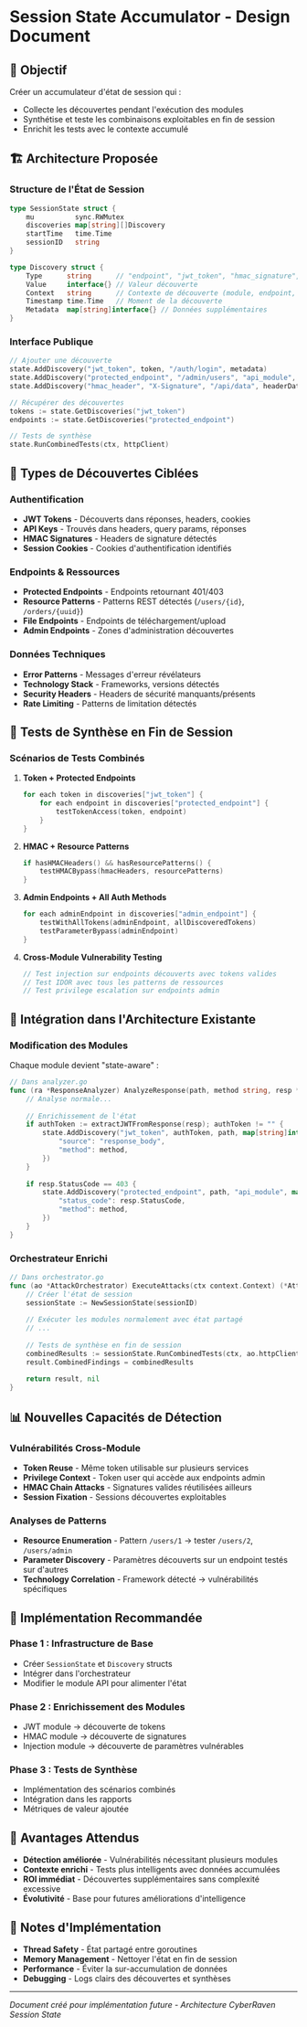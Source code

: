 # Session State Accumulator - Design Document

## 🎯 Objectif

Créer un accumulateur d'état de session qui :

- Collecte les découvertes pendant l'exécution des modules
- Synthétise et teste les combinaisons exploitables en fin de session
- Enrichit les tests avec le contexte accumulé

## 🏗️ Architecture Proposée

### Structure de l'État de Session

```go
type SessionState struct {
    mu          sync.RWMutex
    discoveries map[string][]Discovery
    startTime   time.Time
    sessionID   string
}

type Discovery struct {
    Type      string      // "endpoint", "jwt_token", "hmac_signature", "api_key", etc.
    Value     interface{} // Valeur découverte
    Context   string      // Contexte de découverte (module, endpoint, etc.)
    Timestamp time.Time   // Moment de la découverte
    Metadata  map[string]interface{} // Données supplémentaires
}
```

### Interface Publique

```go
// Ajouter une découverte
state.AddDiscovery("jwt_token", token, "/auth/login", metadata)
state.AddDiscovery("protected_endpoint", "/admin/users", "api_module", nil)
state.AddDiscovery("hmac_header", "X-Signature", "/api/data", headerData)

// Récupérer des découvertes
tokens := state.GetDiscoveries("jwt_token")
endpoints := state.GetDiscoveries("protected_endpoint")

// Tests de synthèse
state.RunCombinedTests(ctx, httpClient)
```

## 🔬 Types de Découvertes Ciblées

### Authentification

- **JWT Tokens** - Découverts dans réponses, headers, cookies
- **API Keys** - Trouvés dans headers, query params, réponses
- **HMAC Signatures** - Headers de signature détectés
- **Session Cookies** - Cookies d'authentification identifiés

### Endpoints & Ressources

- **Protected Endpoints** - Endpoints retournant 401/403
- **Resource Patterns** - Patterns REST détectés (`/users/{id}`, `/orders/{uuid}`)
- **File Endpoints** - Endpoints de téléchargement/upload
- **Admin Endpoints** - Zones d'administration découvertes

### Données Techniques

- **Error Patterns** - Messages d'erreur révélateurs
- **Technology Stack** - Frameworks, versions détectés
- **Security Headers** - Headers de sécurité manquants/présents
- **Rate Limiting** - Patterns de limitation détectés

## 🎯 Tests de Synthèse en Fin de Session

### Scénarios de Tests Combinés

1. **Token + Protected Endpoints**

   ```go
   for each token in discoveries["jwt_token"] {
       for each endpoint in discoveries["protected_endpoint"] {
           testTokenAccess(token, endpoint)
       }
   }
   ```

2. **HMAC + Resource Patterns**

   ```go
   if hasHMACHeaders() && hasResourcePatterns() {
       testHMACBypass(hmacHeaders, resourcePatterns)
   }
   ```

3. **Admin Endpoints + All Auth Methods**

   ```go
   for each adminEndpoint in discoveries["admin_endpoint"] {
       testWithAllTokens(adminEndpoint, allDiscoveredTokens)
       testParameterBypass(adminEndpoint)
   }
   ```

4. **Cross-Module Vulnerability Testing**

   ```go
   // Test injection sur endpoints découverts avec tokens valides
   // Test IDOR avec tous les patterns de ressources
   // Test privilege escalation sur endpoints admin
   ```

## 🚀 Intégration dans l'Architecture Existante

### Modification des Modules

Chaque module devient "state-aware" :

```go
// Dans analyzer.go
func (ra *ResponseAnalyzer) AnalyzeResponse(path, method string, resp *utils.HTTPResponse, state *SessionState) {
    // Analyse normale...
    
    // Enrichissement de l'état
    if authToken := extractJWTFromResponse(resp); authToken != "" {
        state.AddDiscovery("jwt_token", authToken, path, map[string]interface{}{
            "source": "response_body",
            "method": method,
        })
    }
    
    if resp.StatusCode == 403 {
        state.AddDiscovery("protected_endpoint", path, "api_module", map[string]interface{}{
            "status_code": resp.StatusCode,
            "method": method,
        })
    }
}
```

### Orchestrateur Enrichi

```go
// Dans orchestrator.go
func (ao *AttackOrchestrator) ExecuteAttacks(ctx context.Context) (*AttackResult, error) {
    // Créer l'état de session
    sessionState := NewSessionState(sessionID)
    
    // Exécuter les modules normalement avec état partagé
    // ...
    
    // Tests de synthèse en fin de session
    combinedResults := sessionState.RunCombinedTests(ctx, ao.httpClient)
    result.CombinedFindings = combinedResults
    
    return result, nil
}
```

## 📊 Nouvelles Capacités de Détection

### Vulnérabilités Cross-Module

- **Token Reuse** - Même token utilisable sur plusieurs services
- **Privilege Context** - Token user qui accède aux endpoints admin
- **HMAC Chain Attacks** - Signatures valides réutilisées ailleurs
- **Session Fixation** - Sessions découvertes exploitables

### Analyses de Patterns

- **Resource Enumeration** - Pattern `/users/1` → tester `/users/2`, `/users/admin`
- **Parameter Discovery** - Paramètres découverts sur un endpoint testés sur d'autres
- **Technology Correlation** - Framework détecté → vulnérabilités spécifiques

## 🔧 Implémentation Recommandée

### Phase 1 : Infrastructure de Base

- Créer `SessionState` et `Discovery` structs
- Intégrer dans l'orchestrateur
- Modifier le module API pour alimenter l'état

### Phase 2 : Enrichissement des Modules

- JWT module → découverte de tokens
- HMAC module → découverte de signatures
- Injection module → découverte de paramètres vulnérables

### Phase 3 : Tests de Synthèse

- Implémentation des scénarios combinés
- Intégration dans les rapports
- Métriques de valeur ajoutée

## 🎯 Avantages Attendus

- **Détection améliorée** - Vulnérabilités nécessitant plusieurs modules
- **Contexte enrichi** - Tests plus intelligents avec données accumulées
- **ROI immédiat** - Découvertes supplémentaires sans complexité excessive
- **Évolutivité** - Base pour futures améliorations d'intelligence

## 📝 Notes d'Implémentation

- **Thread Safety** - État partagé entre goroutines
- **Memory Management** - Nettoyer l'état en fin de session
- **Performance** - Éviter la sur-accumulation de données
- **Debugging** - Logs clairs des découvertes et synthèses

------

*Document créé pour implémentation future - Architecture CyberRaven Session State*